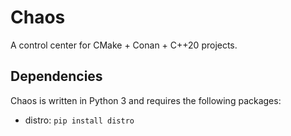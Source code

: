 # Chaos

A control center for CMake + Conan + C++20 projects.

## Dependencies

Chaos is written in Python 3 and requires the following packages:
- distro: `pip install distro`

